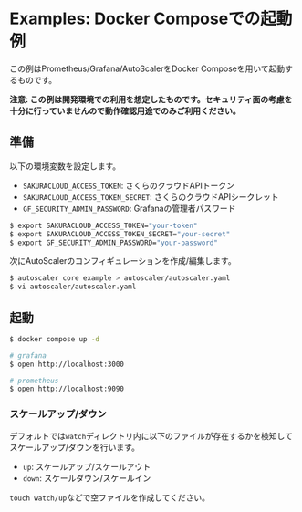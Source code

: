 # Examples: Docker Composeでの起動例

この例はPrometheus/Grafana/AutoScalerをDocker Composeを用いて起動するものです。  

**注意: この例は開発環境での利用を想定したものです。セキュリティ面の考慮を十分に行っていませんので動作確認用途でのみご利用ください。**

## 準備

以下の環境変数を設定します。

- `SAKURACLOUD_ACCESS_TOKEN`: さくらのクラウドAPIトークン
- `SAKURACLOUD_ACCESS_TOKEN_SECRET`: さくらのクラウドAPIシークレット
- `GF_SECURITY_ADMIN_PASSWORD`: Grafanaの管理者パスワード

```bash
$ export SAKURACLOUD_ACCESS_TOKEN="your-token"
$ export SAKURACLOUD_ACCESS_TOKEN_SECRET="your-secret"
$ export GF_SECURITY_ADMIN_PASSWORD="your-password"
```

次にAutoScalerのコンフィギュレーションを作成/編集します。

```bash
$ autoscaler core example > autoscaler/autoscaler.yaml
$ vi autoscaler/autoscaler.yaml
```

## 起動

```bash
$ docker compose up -d

# grafana
$ open http://localhost:3000

# prometheus
$ open http://localhost:9090
```

### スケールアップ/ダウン

デフォルトでは`watch`ディレクトリ内に以下のファイルが存在するかを検知してスケールアップ/ダウンを行います。  

- `up`: スケールアップ/スケールアウト
- `down`: スケールダウン/スケールイン

`touch watch/up`などで空ファイルを作成してください。